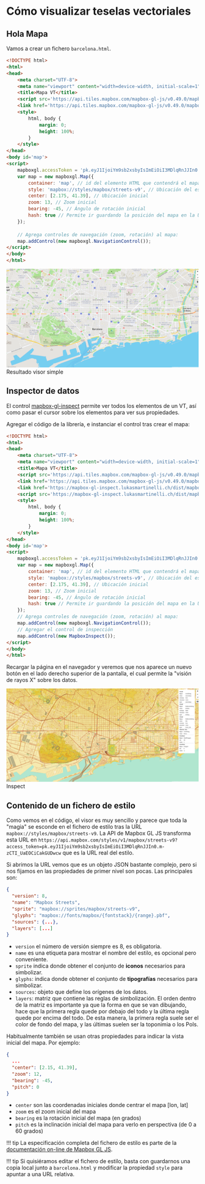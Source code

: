 # Cómo visualizar teselas vectoriales

## Hola Mapa

Vamos a crear un fichero `barcelona.html`.

```html
<!DOCTYPE html>
<html>
<head>
    <meta charset="UTF-8">
    <meta name="viewport" content="width=device-width, initial-scale=1">
    <title>Mapa VT</title>
    <script src='https://api.tiles.mapbox.com/mapbox-gl-js/v0.49.0/mapbox-gl.js'></script>
    <link href='https://api.tiles.mapbox.com/mapbox-gl-js/v0.49.0/mapbox-gl.css' rel='stylesheet' />
    <style>
        html, body {
            margin: 0;
            height: 100%;
        }
    </style>
</head>
<body id='map'>
<script>
    mapboxgl.accessToken = 'pk.eyJ1IjoiYm9sb2xsbyIsImEiOiI3MDlqRnJJIn0.m-zCTI_UaEOCiCakGUDwcw';
    var map = new mapboxgl.Map({
        container: 'map', // id del elemento HTML que contendrá el mapa
        style: 'mapbox://styles/mapbox/streets-v9', // Ubicación del estilo
        center: [2.175, 41.39], // Ubicación inicial
        zoom: 13, // Zoom inicial
        bearing: -45, // Ángulo de rotación inicial
        hash: true // Permite ir guardando la posición del mapa en la URL
    });

    // Agrega controles de navegación (zoom, rotación) al mapa:
    map.addControl(new mapboxgl.NavigationControl());
</script>
</body>
</html>
```

![Resultado visor simple](img/visor_simple.png)
Resultado visor simple

## Inspector de datos

El control [mapbox-gl-inspect](https://github.com/lukasmartinelli/mapbox-gl-inspect) permite ver todos los elementos
de un VT, así como pasar el cursor sobre los elementos para ver sus propiedades.

Agregar el código de la librería, e instanciar el control tras crear el mapa:

```html hl_lines="9 10 32 33"
<!DOCTYPE html>
<html>
<head>
    <meta charset="UTF-8">
    <meta name="viewport" content="width=device-width, initial-scale=1">
    <title>Mapa VT</title>
    <script src='https://api.tiles.mapbox.com/mapbox-gl-js/v0.49.0/mapbox-gl.js'></script>
    <link href='https://api.tiles.mapbox.com/mapbox-gl-js/v0.49.0/mapbox-gl.css' rel='stylesheet' />
    <link href='https://mapbox-gl-inspect.lukasmartinelli.ch/dist/mapbox-gl-inspect.css' rel='stylesheet' />
    <script src='https://mapbox-gl-inspect.lukasmartinelli.ch/dist/mapbox-gl-inspect.min.js'></script>
    <style>
        html, body {
            margin: 0;
            height: 100%;
        }
    </style>
</head>
<body id='map'>
<script>
    mapboxgl.accessToken = 'pk.eyJ1IjoiYm9sb2xsbyIsImEiOiI3MDlqRnJJIn0.m-zCTI_UaEOCiCakGUDwcw';
    var map = new mapboxgl.Map({
        container: 'map', // id del elemento HTML que contendrá el mapa
        style: 'mapbox://styles/mapbox/streets-v9', // Ubicación del estilo
        center: [2.175, 41.39], // Ubicación inicial
        zoom: 13, // Zoom inicial
        bearing: -45, // Ángulo de rotación inicial
        hash: true // Permite ir guardando la posición del mapa en la URL
    });
    // Agrega controles de navegación (zoom, rotación) al mapa:
    map.addControl(new mapboxgl.NavigationControl());
    // Agregar el control de inspección
    map.addControl(new MapboxInspect());
</script>
</body>
</html>
```

Recargar la página en el navegador y veremos que nos aparece un nuevo botón en el lado derecho superior de la pantalla, el cual permite la "visión de rayos X" sobre los datos.

![Resultado visor simple](img/visor_inspect.png)
Inspect

## Contenido de un fichero de estilo

Como vemos en el código, el visor es muy sencillo y parece que toda la "magia" se esconde en el fichero de estilo tras la URL `mapbox://styles/mapbox/streets-v9`. La API de Mapbox GL JS transforma  esta URL en `https://api.mapbox.com/styles/v1/mapbox/streets-v9?access_token=pk.eyJ1IjoiYm9sb2xsbyIsImEiOiI3MDlqRnJJIn0.m-zCTI_UaEOCiCakGUDwcw` que es la URL real del estilo.

Si abrimos la URL vemos que es un objeto JSON bastante complejo, pero si nos fijamos en las propiedades de primer nivel son pocas.
Las principales son:

```json
{
  "version": 8,
  "name": "Mapbox Streets",
  "sprite": "mapbox://sprites/mapbox/streets-v9",
  "glyphs": "mapbox://fonts/mapbox/{fontstack}/{range}.pbf",
  "sources": {...},
  "layers": [...]
}
```

* `version` el número de versión siempre es 8, es obligatoria.
* `name` es una etiqueta para mostrar el nombre del estilo, es opcional pero conveniente.
* `sprite` indica donde obtener el conjunto de **iconos** necesarios para simbolizar.
* `glyphs`: indica donde obtener el conjunto de **tipografías** necesarios para simbolizar.
* `sources`: objeto que define los orígenes de los datos.
* `layers`: matriz que contiene las reglas de simbolización. El orden dentro de la matriz es importante ya que la forma en que se van dibujando, hace que la primera regla quede por debajo del todo y la última regla quede por encima del todo. De esta manera, la primera regla suele ser el color de fondo del mapa, y las últimas suelen
ser la toponimia o los PoIs.

Habitualmente también se usan otras propiedades para indicar la vista inicial del mapa. Por ejemplo:

```json
{
  ...
  "center": [2.15, 41.39],
  "zoom": 12,
  "bearing": -45,
  "pitch": 0
}
```

* `center` son las coordenadas iniciales donde centrar el mapa [lon, lat]
* `zoom` es el zoom inicial del mapa
* `bearing` es la rotación inicial del mapa (en grados)
* `pitch` es la inclinación inicial del mapa para verlo en perspectiva (de 0 a 60 grados)

!!! tip
    La especificación completa del fichero de estilo es parte de la [documentación on-line de Mapbox GL
    JS](https://www.mapbox.com/mapbox-gl-js/style-spec/).

!!! tip
    Si quisiéramos editar el fichero de estilo, basta con guardarnos una copia local junto a `barcelona.html` y
    modificar la propiedad `style` para apuntar a una URL relativa.
